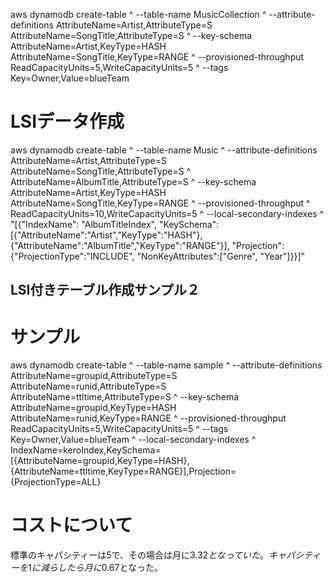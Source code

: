 aws dynamodb create-table ^
    --table-name MusicCollection ^
    --attribute-definitions AttributeName=Artist,AttributeType=S AttributeName=SongTitle,AttributeType=S ^
    --key-schema AttributeName=Artist,KeyType=HASH AttributeName=SongTitle,KeyType=RANGE ^
    --provisioned-throughput ReadCapacityUnits=5,WriteCapacityUnits=5 ^
    --tags Key=Owner,Value=blueTeam

# LSIデータ作成
aws dynamodb create-table ^
    --table-name Music ^
    --attribute-definitions AttributeName=Artist,AttributeType=S AttributeName=SongTitle,AttributeType=S ^
        AttributeName=AlbumTitle,AttributeType=S  ^
    --key-schema AttributeName=Artist,KeyType=HASH AttributeName=SongTitle,KeyType=RANGE ^
    --provisioned-throughput ^
        ReadCapacityUnits=10,WriteCapacityUnits=5 ^
    --local-secondary-indexes ^
        "[{\"IndexName\": \"AlbumTitleIndex\", \"KeySchema\":[{\"AttributeName\":\"Artist\",\"KeyType\":\"HASH\"}, {\"AttributeName\":\"AlbumTitle\",\"KeyType\":\"RANGE\"}], \"Projection\":{\"ProjectionType\":\"INCLUDE\",  \"NonKeyAttributes\":[\"Genre\", \"Year\"]}}]"

## LSI付きテーブル作成サンプル２
# サンプル
aws dynamodb create-table ^
    --table-name sample ^
    --attribute-definitions AttributeName=groupid,AttributeType=S AttributeName=runid,AttributeType=S AttributeName=ttltime,AttributeType=S ^
    --key-schema AttributeName=groupid,KeyType=HASH AttributeName=runid,KeyType=RANGE ^
    --provisioned-throughput ReadCapacityUnits=5,WriteCapacityUnits=5 ^
    --tags Key=Owner,Value=blueTeam ^
    --local-secondary-indexes ^
    IndexName=keroIndex,KeySchema=[{AttributeName=groupid,KeyType=HASH},{AttributeName=ttltime,KeyType=RANGE}],Projection={ProjectionType=ALL}
    

# コストについて

標準のキャパシティーは5で、その場合は月に$3.32となっていた。
キャパシティーを1に減らしたら月に$0.67となった。
